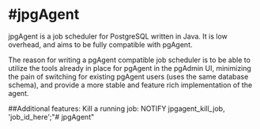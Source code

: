 #jpgAgent
========

jpgAgent is a job scheduler for PostgreSQL written in Java. It is low overhead, and aims to be fully
compatible with pgAgent.

The reason for writing a pgAgent compatible job scheduler is to be able to utilize the tools already in place
for pgAgent in the pgAdmin UI, minimizing the pain of switching for existing pgAgent users (uses the same database schema),
and provide a more stable and feature rich implementation of the agent.

##Additional features:
Kill a running job:
    NOTIFY jpgagent_kill_job, 'job_id_here';"# jpgAgent" 

